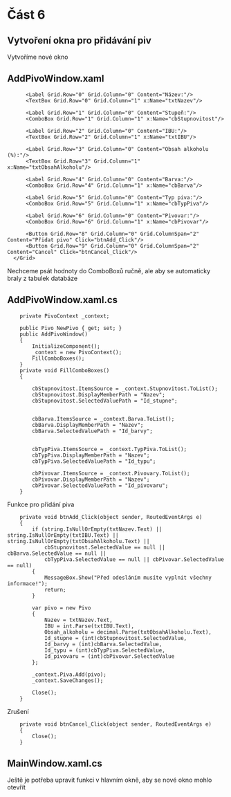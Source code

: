 # Část 6
## Vytvoření okna pro přidávání piv
Vytvoříme nové okno
## AddPivoWindow.xaml
  <Grid>
          <Grid.RowDefinitions>
              <RowDefinition Height="Auto"/>
              <RowDefinition Height="Auto"/>
              <RowDefinition Height="Auto"/>
              <RowDefinition Height="Auto"/>
              <RowDefinition Height="Auto"/>
              <RowDefinition Height="Auto"/>
              <RowDefinition Height="Auto"/>
              <RowDefinition Height="Auto"/>
              <RowDefinition Height="Auto"/>
              <RowDefinition Height="Auto"/>
              <RowDefinition Height="Auto"/>
              <RowDefinition Height="Auto"/>
          </Grid.RowDefinitions>
          <Grid.ColumnDefinitions>
              <ColumnDefinition Width="Auto"/>
              <ColumnDefinition Width="*"/>
          </Grid.ColumnDefinitions>

          <Label Grid.Row="0" Grid.Column="0" Content="Název:"/>
          <TextBox Grid.Row="0" Grid.Column="1" x:Name="txtNazev"/>

          <Label Grid.Row="1" Grid.Column="0" Content="Stupeň:"/>
          <ComboBox Grid.Row="1" Grid.Column="1" x:Name="cbStupnovitost"/>

          <Label Grid.Row="2" Grid.Column="0" Content="IBU:"/>
          <TextBox Grid.Row="2" Grid.Column="1" x:Name="txtIBU"/>

          <Label Grid.Row="3" Grid.Column="0" Content="Obsah alkoholu (%):"/>
          <TextBox Grid.Row="3" Grid.Column="1" x:Name="txtObsahAlkoholu"/>

          <Label Grid.Row="4" Grid.Column="0" Content="Barva:"/>
          <ComboBox Grid.Row="4" Grid.Column="1" x:Name="cbBarva"/>

          <Label Grid.Row="5" Grid.Column="0" Content="Typ piva:"/>
          <ComboBox Grid.Row="5" Grid.Column="1" x:Name="cbTypPiva"/>

          <Label Grid.Row="6" Grid.Column="0" Content="Pivovar:"/>
          <ComboBox Grid.Row="6" Grid.Column="1" x:Name="cbPivovar"/>

          <Button Grid.Row="8" Grid.Column="0" Grid.ColumnSpan="2" Content="Přidat pivo" Click="btnAdd_Click"/>
          <Button Grid.Row="9" Grid.Column="0" Grid.ColumnSpan="2" Content="Cancel" Click="btnCancel_Click"/>
      </Grid>

Nechceme psát hodnoty do ComboBoxů ručně, ale aby se automaticky braly z tabulek databáze

## AddPivoWindow.xaml.cs

        private PivoContext _context;

        public Pivo NewPivo { get; set; }
        public AddPivoWindow()
        {
            InitializeComponent();
            _context = new PivoContext();
            FillComboBoxes();
        }
        private void FillComboBoxes()
        {

            cbStupnovitost.ItemsSource = _context.Stupnovitost.ToList();
            cbStupnovitost.DisplayMemberPath = "Nazev";
            cbStupnovitost.SelectedValuePath = "Id_stupne";


            cbBarva.ItemsSource = _context.Barva.ToList();
            cbBarva.DisplayMemberPath = "Nazev";
            cbBarva.SelectedValuePath = "Id_barvy";


            cbTypPiva.ItemsSource = _context.TypPiva.ToList();
            cbTypPiva.DisplayMemberPath = "Nazev";
            cbTypPiva.SelectedValuePath = "Id_typu";

            cbPivovar.ItemsSource = _context.Pivovary.ToList();
            cbPivovar.DisplayMemberPath = "Nazev";
            cbPivovar.SelectedValuePath = "Id_pivovaru";
        }
        
Funkce pro přidání piva

        private void btnAdd_Click(object sender, RoutedEventArgs e)
        {
            if (string.IsNullOrEmpty(txtNazev.Text) || string.IsNullOrEmpty(txtIBU.Text) || string.IsNullOrEmpty(txtObsahAlkoholu.Text) ||
                cbStupnovitost.SelectedValue == null || cbBarva.SelectedValue == null || 
                cbTypPiva.SelectedValue == null || cbPivovar.SelectedValue == null)
            {
                MessageBox.Show("Před odesláním musíte vyplnit všechny informace!");
                return;
            }

            var pivo = new Pivo
            {
                Nazev = txtNazev.Text,
                IBU = int.Parse(txtIBU.Text),
                Obsah_alkoholu = decimal.Parse(txtObsahAlkoholu.Text),
                Id_stupne = (int)cbStupnovitost.SelectedValue,
                Id_barvy = (int)cbBarva.SelectedValue,
                Id_typu = (int)cbTypPiva.SelectedValue,
                Id_pivovaru = (int)cbPivovar.SelectedValue
            };

            _context.Piva.Add(pivo);
            _context.SaveChanges();

            Close();
        }

Zrušení

        private void btnCancel_Click(object sender, RoutedEventArgs e)
        {
            Close();
        }

## MainWindow.xaml.cs
Ještě je potřeba upravit funkci v hlavním okně, aby se nové okno mohlo otevřít
